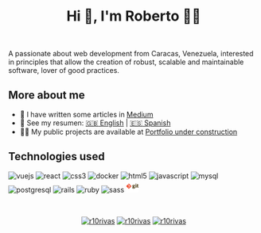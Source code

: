 <h1 align="center">Hi 👋, I'm Roberto 👨‍💻</h1>

</br>

<p>
  A passionate about web development from Caracas, Venezuela, interested in principles that allow the creation of robust, scalable and maintainable software, lover of good practices.
</p>

<!-- <p align="left"> <img src="https://komarev.com/ghpvc/?username=r10rivas" alt="r10rivas" /> </p> -->



<h2>More about me</h2>

- 📝 I have written some articles in [Medium](https://medium.com/@r10rivas)
- 👀 See my resumen:
[:uk: English](https://drive.google.com/file/d/1A6Z5PoNPsOsQ-GxOEkt_VL0nnpEZFIpX/view?usp=sharing) | [:es: Spanish](https://drive.google.com/file/d/11_5lsH6ie0APeU1Qv7M03Bzc1gtvzyio/view?usp=sharing)
- 👨‍💻 My public projects are available at [Portfolio under construction](https://r10rivas.netlify.app/)


<h2>Technologies used</h2>
<p align="left">
  <img src="https://devicons.github.io/devicon/devicon.git/icons/vuejs/vuejs-original-wordmark.svg" alt="vuejs" width="25" height="25"/>
  <img src="https://devicons.github.io/devicon/devicon.git/icons/react/react-original-wordmark.svg" alt="react" width="25" height="25"/>
  <img src="https://devicons.github.io/devicon/devicon.git/icons/css3/css3-original-wordmark.svg" alt="css3" width="25" height="25"/>
  <img src="https://devicons.github.io/devicon/devicon.git/icons/docker/docker-original-wordmark.svg" alt="docker" width="25" height="25"/>
  <img src="https://devicons.github.io/devicon/devicon.git/icons/html5/html5-original-wordmark.svg" alt="html5" width="25" height="25"/>
  <img src="https://devicons.github.io/devicon/devicon.git/icons/javascript/javascript-original.svg" alt="javascript" width="25" height="25"/>
  <img src="https://devicons.github.io/devicon/devicon.git/icons/mysql/mysql-original-wordmark.svg" alt="mysql" width="25" height="25"/>
  <img src="https://devicons.github.io/devicon/devicon.git/icons/postgresql/postgresql-original-wordmark.svg" alt="postgresql" width="25" height="25"/>
  <img src="https://devicons.github.io/devicon/devicon.git/icons/rails/rails-original-wordmark.svg" alt="rails" width="25" height="25"/>
  <img src="https://devicons.github.io/devicon/devicon.git/icons/ruby/ruby-original-wordmark.svg" alt="ruby" width="25" height="25"/>
  <img src="https://devicons.github.io/devicon/devicon.git/icons/sass/sass-original.svg" alt="sass" width="25" height="25"/>  
  <img height="25" src="https://raw.githubusercontent.com/github/explore/80688e429a7d4ef2fca1e82350fe8e3517d3494d/topics/git/git.png">
  
</p>

</br>

<p align="center">
  <a href="https://twitter.com/r10rivas" target="blank"><img align="center" src="https://cdn.jsdelivr.net/npm/simple-icons@3.0.1/icons/twitter.svg" alt="r10rivas" height="20" width="20" /></a>
  <a href="https://linkedin.com/in/r10rivas" target="blank"><img align="center" src="https://cdn.jsdelivr.net/npm/simple-icons@3.0.1/icons/linkedin.svg" alt="r10rivas" height="20" width="20" /></a>
  <a href="https://instagram.com/r10rivas" target="blank"><img align="center" src="https://cdn.jsdelivr.net/npm/simple-icons@3.0.1/icons/instagram.svg" alt="r10rivas" height="20" width="20" /></a>
</p>


<!--
**r10rivas/r10rivas** is a ✨ _special_ ✨ repository because its `README.md` (this file) appears on your GitHub profile.

Here are some ideas to get you started:

- 🔭 I’m currently working on ...
- 🌱 I’m currently learning ...
- 👯 I’m looking to collaborate on ...
- 🤔 I’m looking for help with ...
- 💬 Ask me about ...
- 📫 How to reach me: ...
- 😄 Pronouns: ...
- ⚡ Fun fact: ...
-->
